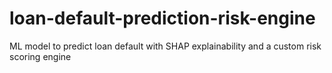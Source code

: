 # loan-default-prediction-risk-engine
ML model to predict loan default with SHAP explainability and a custom risk scoring engine
